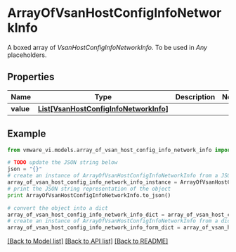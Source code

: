 # ArrayOfVsanHostConfigInfoNetworkInfo

A boxed array of *VsanHostConfigInfoNetworkInfo*. To be used in *Any* placeholders. 

## Properties
Name | Type | Description | Notes
------------ | ------------- | ------------- | -------------
**value** | [**List[VsanHostConfigInfoNetworkInfo]**](VsanHostConfigInfoNetworkInfo.md) |  | 

## Example

```python
from vmware_vi.models.array_of_vsan_host_config_info_network_info import ArrayOfVsanHostConfigInfoNetworkInfo

# TODO update the JSON string below
json = "{}"
# create an instance of ArrayOfVsanHostConfigInfoNetworkInfo from a JSON string
array_of_vsan_host_config_info_network_info_instance = ArrayOfVsanHostConfigInfoNetworkInfo.from_json(json)
# print the JSON string representation of the object
print ArrayOfVsanHostConfigInfoNetworkInfo.to_json()

# convert the object into a dict
array_of_vsan_host_config_info_network_info_dict = array_of_vsan_host_config_info_network_info_instance.to_dict()
# create an instance of ArrayOfVsanHostConfigInfoNetworkInfo from a dict
array_of_vsan_host_config_info_network_info_form_dict = array_of_vsan_host_config_info_network_info.from_dict(array_of_vsan_host_config_info_network_info_dict)
```
[[Back to Model list]](../README.md#documentation-for-models) [[Back to API list]](../README.md#documentation-for-api-endpoints) [[Back to README]](../README.md)


